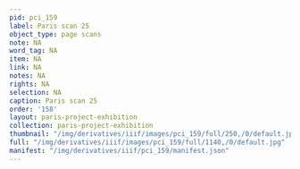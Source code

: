 ```yaml
---
pid: pci_159
label: Paris scan 25
object_type: page scans
note: NA
word_tag: NA
item: NA
link: NA
notes: NA
rights: NA
selection: NA
caption: Paris scan 25
order: '158'
layout: paris-project-exhibition
collection: paris-project-exhibition
thumbnail: "/img/derivatives/iiif/images/pci_159/full/250,/0/default.jpg"
full: "/img/derivatives/iiif/images/pci_159/full/1140,/0/default.jpg"
manifest: "/img/derivatives/iiif/pci_159/manifest.json"
---
```

